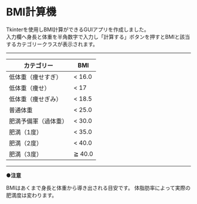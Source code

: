 # BMI計算機
Tkinterを使用しBMI計算ができるGUIアプリを作成しました。\
入力欄へ身長と体重を半角数字で入力し「計算する」ボタンを押すとBMIと該当するカテゴリークラスが表示されます。
*****

| カテゴリー          | BMI    |
| ------------------ | ------ |
| 低体重（痩せすぎ）   | < 16.0 |
| 低体重（痩せ）       | < 17   |
| 低体重（痩せぎみ）   | < 18.5 |
| 普通体重            | < 25.0 |
| 肥満予備軍（過体重） | < 30.0 |
| 肥満（1度）         | < 35.0 |
| 肥満（2度）         | < 40.0 |
| 肥満（3度）         | ≧ 40.0 |
*****

**●注意**

BMIはあくまで身長と体重から導き出される目安です。
体脂肪率によって実際の肥満度は変わります。
